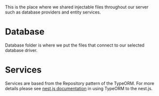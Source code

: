 This is the place where we shared injectable files throughout our server such as database providers and entity services.

# Database
Database folder is where we put the files that connect to our selected database driver.

# Services
Services are based from the Repository pattern of the TypeORM. For more details please see [nest.js documentation](https://docs.nestjs.com/techniques/sql) in using TypeORM to the nest.js.